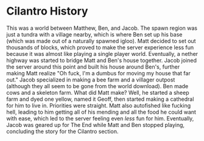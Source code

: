 # Cilantro History

This was a world between Matthew, Ben, and Jacob. The spawn region was just a tundra with a village nearby, which is where Ben set up his base (which was made out of a naturally spawned igloo). Matt decided to set out thousands of blocks, which proved to make the server experience less fun because it was almost like playing a single player world. Eventually, a nether highway was started to bridge Matt and Ben's house together. Jacob joined the server around this point and built his house around Ben's, further making Matt realize "Oh fuck, I'm a dumbus for moving my house that far out." Jacob specialized in making a bee farm and a villager outpost (although they all seem to be gone from the world download). Ben made cows and a skeleton farm. What did Matt make? Well, he started a sheep farm and dyed one yellow, named it Geoff, then started making a cathedral for him to live in. Priorities were straight. Matt also autofished like fucking hell, leading to him getting all of his mending and all the food he could want with ease, which led to the server feeling even *less* fun for him. Eventually, Jacob was geared up for The End while Matt and Ben stopped playing, concluding the story for the Cilantro section.